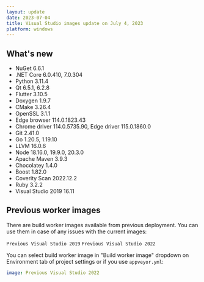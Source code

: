 ```yaml
---
layout: update
date: 2023-07-04
title: Visual Studio images update on July 4, 2023
platform: windows
---
```


## What's new

* NuGet 6.6.1
* .NET Core 6.0.410, 7.0.304
* Python 3.11.4
* Qt 6.5.1, 6.2.8
* Flutter 3.10.5
* Doxygen 1.9.7
* CMake 3.26.4
* OpenSSL 3.1.1
* Edge browser 114.0.1823.43
* Chrome driver 114.0.5735.90, Edge driver 115.0.1860.0
* Git 2.41.0
* Go 1.20.5, 1.19.10
* LLVM 16.0.6
* Node 18.16.0, 19.9.0, 20.3.0
* Apache Maven 3.9.3
* Chocolatey 1.4.0
* Boost 1.82.0
* Coverity Scan 2022.12.2
* Ruby 3.2.2
* Visual Studio 2019 16.11


## Previous worker images

There are build worker images available from previous deployment. You can use them in case of any issues with the current images:

`Previous Visual Studio 2019`
`Previous Visual Studio 2022`

You can select build worker image in "Build worker image" dropdown on Environment tab of project settings or if you use `appveyor.yml`:

```yaml
image: Previous Visual Studio 2022
```